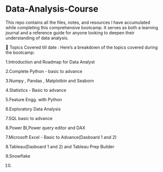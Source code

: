 # Data-Analysis-Course
This repo contains all the files, notes, and resources I have accumulated while completing this comprehensive bootcamp. It serves as both a learning journal and a reference guide for anyone looking to deepen their understanding of data analysis.

📝 Topics Covered till date :
Here’s a breakdown of the topics covered during the bootcamp:

1.Introduction and Roadmap for Data Analyst

2.Complete Python - basic to advance

3.Numpy , Pandas , Matplotbin and Seaborn

4.Statistics - Basic to advance

5.Feature Engg. with Python

6.Exploratory Data Analysis

7.SQL basic to advance

8.Power BI,Power query editor and DAX

7.Microsoft Excel - Basic to Advance(Dasboard 1 and 2)

8.Tableau(Dasboard 1 and 2) and Tableau Prep Builder

9.Snowflake

10.
